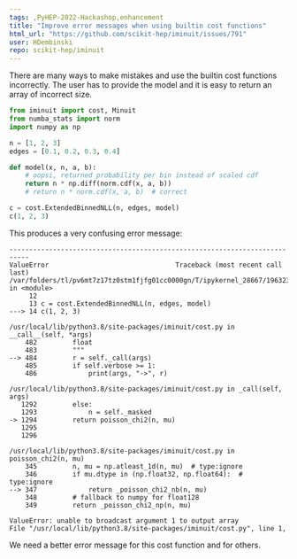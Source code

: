 ```yaml
---
tags: ,PyHEP-2022-Hackashop,enhancement
title: "Improve error messages when using builtin cost functions"
html_url: "https://github.com/scikit-hep/iminuit/issues/791"
user: HDembinski
repo: scikit-hep/iminuit
---
```


There are many ways to make mistakes and use the builtin cost functions incorrectly. The user has to provide the model and it is easy to return an array of incorrect size.

```py
from iminuit import cost, Minuit
from numba_stats import norm
import numpy as np

n = [1, 2, 3]
edges = [0.1, 0.2, 0.3, 0.4]

def model(x, n, a, b):
    # oopsi, returned probability per bin instead of scaled cdf
    return n * np.diff(norm.cdf(x, a, b))
    # return n * norm.cdf(x, a, b)  # correct

c = cost.ExtendedBinnedNLL(n, edges, model)
c(1, 2, 3)
```
This produces a very confusing error message:
```
---------------------------------------------------------------------------
ValueError                                Traceback (most recent call last)
/var/folders/tl/pv6mt7z17tz0stm1fjfg01cc0000gn/T/ipykernel_28667/1963231075.py in <module>
     12 
     13 c = cost.ExtendedBinnedNLL(n, edges, model)
---> 14 c(1, 2, 3)

/usr/local/lib/python3.8/site-packages/iminuit/cost.py in __call__(self, *args)
    482         float
    483         """
--> 484         r = self._call(args)
    485         if self.verbose >= 1:
    486             print(args, "->", r)

/usr/local/lib/python3.8/site-packages/iminuit/cost.py in _call(self, args)
   1292         else:
   1293             n = self._masked
-> 1294         return poisson_chi2(n, mu)
   1295 
   1296 

/usr/local/lib/python3.8/site-packages/iminuit/cost.py in poisson_chi2(n, mu)
    345         n, mu = np.atleast_1d(n, mu)  # type:ignore
    346         if mu.dtype in (np.float32, np.float64):  # type:ignore
--> 347             return _poisson_chi2_nb(n, mu)
    348         # fallback to numpy for float128
    349         return _poisson_chi2_np(n, mu)

ValueError: unable to broadcast argument 1 to output array
File "/usr/local/lib/python3.8/site-packages/iminuit/cost.py", line 1, 
```
We need a better error message for this cost function and for others.